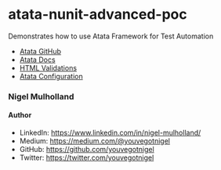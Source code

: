 # atata-nunit-advanced-poc

Demonstrates how to use Atata Framework for Test Automation


* [Atata GitHub](https://github.com/atata-framework/atata)
* [Atata Docs](https://atata.io/getting-started/)
* [HTML Validations](https://github.com/atata-framework/atata-htmlvalidation)
* [Atata Configuration](https://github.com/atata-framework/atata-configuration-json)

### Nigel Mulholland

#### Author
* LinkedIn: https://www.linkedin.com/in/nigel-mulholland/
* Medium: https://medium.com/@youvegotnigel
* GitHub: https://github.com/youvegotnigel
* Twitter: https://twitter.com/youvegotnigel

